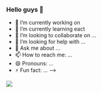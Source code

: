 ### Hello guys 👋

- 🔭 I’m currently working on 
- 🌱 I’m currently learning eact
- 👯 I’m looking to collaborate on ...
- 🤔 I’m looking for help with ...
- 💬 Ask me about ...
- 📫 How to reach me: ...
- 😄 Pronouns: ...
- ⚡ Fun fact: ...
-->
<a href="https://github.com/AlirezaGhabashyan">
<img align="center" src="https://github-readme-stats.vercel.app/api?username=AlirezaGhabashyan&show_icons=true&count_private=true&include_all_commits=true&theme=dracula" /></a>
